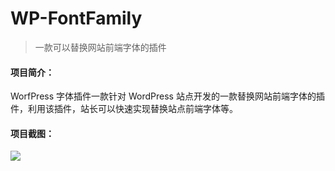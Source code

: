 # WP-FontFamily
> 一款可以替换网站前端字体的插件

#### 项目简介：
WorfPress 字体插件一款针对 WordPress 站点开发的一款替换网站前端字体的插件，利用该插件，站长可以快速实现替换站点前端字体等。

#### 项目截图：
<img src="https://s1.ax1x.com/2023/02/01/pSBW7l9.jpg">
